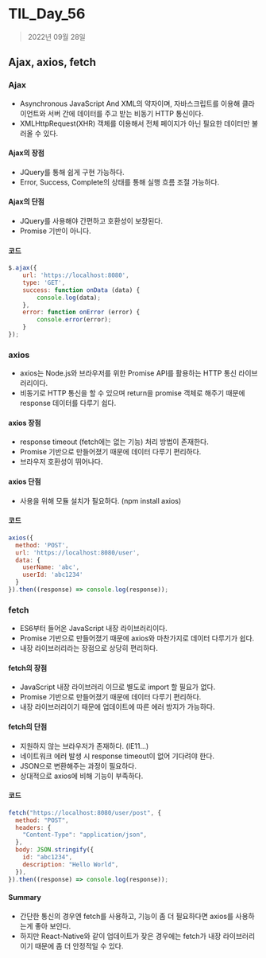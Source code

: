 # TIL_Day_56

> 2022년 09월 28일

## Ajax, axios, fetch

### Ajax

- Asynchronous JavaScript And XML의 약자이며, 자바스크립트를 이용해 클라이언트와 서버 간에 데이터를 주고 받는 비동기 HTTP 통신이다.
- XMLHttpRequest(XHR) 객체를 이용해서 전체 페이지가 아닌 필요한 데이터만 불러올 수 있다.

#### Ajax의 장점

- JQuery를 통해 쉽게 구현 가능하다.
- Error, Success, Complete의 상태를 통해 실행 흐름 조절 가능하다.

#### Ajax의 단점

- JQuery를 사용해야 간편하고 호환성이 보장된다.
- Promise 기반이 아니다.

#### 코드

```javascript
$.ajax({
    url: 'https://localhost:8080',
    type: 'GET',
    success: function onData (data) {
        console.log(data);
    },
    error: function onError (error) {
        console.error(error);
    }
});
```

### axios

- axios는 Node.js와 브라우저를 위한 Promise API를 활용하는 HTTP 통신 라이브러리이다.
- 비동기로 HTTP 통신을 할 수 있으며 return을 promise 객체로 해주기 때문에 response 데이터를 다루기 쉽다.

#### axios 장점

- response timeout (fetch에는 없는 기능) 처리 방법이 존재한다.
- Promise 기반으로 만들어졌기 때문에 데이터 다루기 편리하다.
- 브라우저 호환성이 뛰어나다.

#### axios 단점

- 사용을 위해 모듈 설치가 필요하다. (npm install axios)

#### 코드

```javascript
axios({
  method: 'POST',
  url: 'https://localhost:8080/user',
  data: {
    userName: 'abc',
    userId: 'abc1234'
  }
}).then((response) => console.log(response));
```

### fetch

- ES6부터 들어온 JavaScript 내장 라이브러리이다.
- Promise 기반으로 만들어졌기 때문에 axios와 마찬가지로 데이터 다루기가 쉽다.
- 내장 라이브러리라는 장점으로 상당히 편리하다.

#### fetch의 장점

- JavaScript 내장 라이브러리 이므로 별도로 import 할 필요가 없다.
- Promise 기반으로 만들어졌기 때문에 데이터 다루기 편리하다.
- 내장 라이브러리이기 때문에 업데이트에 따른 에러 방지가 가능하다.

#### fetch의 단점

- 지원하지 않는 브라우저가 존재하다. (IE11...)
- 네이트워크 에러 발생 시 response timeout이 없어 기다려야 한다.
- JSON으로 변환해주는 과정이 필요하다.
- 상대적으로 axios에 비해 기능이 부족하다.

#### 코드

```javascript
fetch("https://localhost:8080/user/post", {
  method: "POST",
  headers: {
    "Content-Type": "application/json",
  },
  body: JSON.stringify({
    id: "abc1234",
    description: "Hello World",
  }),
}).then((response) => console.log(response));
```

#### Summary

- 간단한 통신의 경우엔 fetch를 사용하고, 기능이 좀 더 필요하다면 axios를 사용하는게 좋아 보인다.
- 하지만 React-Native와 같이 업데이트가 잦은 경우에는 fetch가 내장 라이브러리이기 때문에 좀 더 안정적일 수 있다.